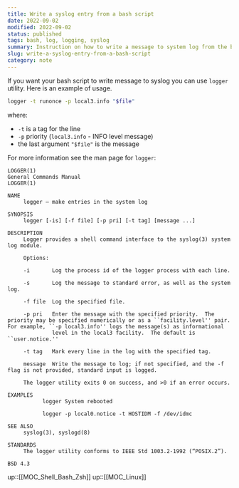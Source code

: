 ```yaml
---
title: Write a syslog entry from a bash script
date: 2022-09-02
modified: 2022-09-02
status: published
tags: bash, log, logging, syslog
summary: Instruction on how to write a message to system log from the bash script using logger-utility
slug: write-a-syslog-entry-from-a-bash-script
category: note
---
```

If you want your bash script to write message to syslog you can use `logger` utility. Here is an example of usage.
```sh
logger -t runonce -p local3.info "$file"
```
where:
 - `-t` is a tag for the line
 - `-p` priority (`local3.info` - INFO level message)
 - the last argument `"$file"` is the message

For more information see the man page for `logger`:

```
LOGGER(1)                                                                                   General Commands Manual                                                                                   LOGGER(1)

NAME
     logger – make entries in the system log

SYNOPSIS
     logger [-is] [-f file] [-p pri] [-t tag] [message ...]

DESCRIPTION
     Logger provides a shell command interface to the syslog(3) system log module.

     Options:

     -i       Log the process id of the logger process with each line.

     -s       Log the message to standard error, as well as the system log.

     -f file  Log the specified file.

     -p pri   Enter the message with the specified priority.  The priority may be specified numerically or as a ``facility.level'' pair.  For example, ``-p local3.info'' logs the message(s) as informational
              level in the local3 facility.  The default is ``user.notice.''

     -t tag   Mark every line in the log with the specified tag.

     message  Write the message to log; if not specified, and the -f flag is not provided, standard input is logged.

     The logger utility exits 0 on success, and >0 if an error occurs.

EXAMPLES
           logger System rebooted

           logger -p local0.notice -t HOSTIDM -f /dev/idmc

SEE ALSO
     syslog(3), syslogd(8)

STANDARDS
     The logger utility conforms to IEEE Std 1003.2-1992 (“POSIX.2”).

BSD 4.3
```

up::[[MOC_Shell_Bash_Zsh]]
up::[[MOC_Linux]]